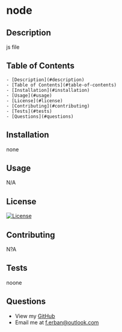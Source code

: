  # node 
  
  ## Description

  js file
  
  ## Table of Contents
  
    - [Description](#description)
    - [Table of Contents](#table-of-contents)
    - [Installation](#installation)
    - [Usage](#usage)
    - [License](#license)
    - [Contributing](#contributing)
    - [Tests](#tests)
    - [Questions](#questions)
  
  ## Installation
  none
  
  ## Usage
  N/A
  
  ## License
  
  [![License](https://img.shields.io/badge/License-APACHE%202.0-green.svg)](https://opensource.org/licenses/Apache-2.0) 
  
  ## Contributing
  N?A
  
  ## Tests
  noone
  
  ## Questions
  
  - View my [GitHub](https://github.com/EEErban)
  - Email me at f.erban@outlook.com
  

